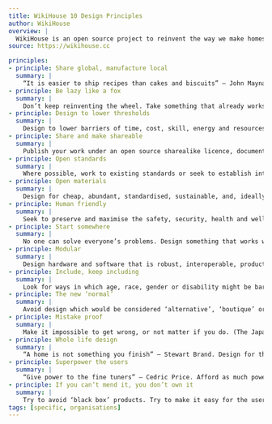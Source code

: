 ```yaml
---
title: WikiHouse 10 Design Principles
author: WikiHouse
overview: |
  WikiHouse is an open source project to reinvent the way we make homes. It is being developed by architects, designers, engineers, inventors, manufacturers and builders, collaborating to develop the best, simplest, most sustainable, high-performance building technologies, which anyone can use and improve. Our aim is for these technologies to become new industry standards; the bricks and mortar of the digital age.
source: https://wikihouse.cc

principles:
- principle: Share global, manufacture local
  summary: |
    “It is easier to ship recipes than cakes and biscuits” – John Maynard Keynes
- principle: Be lazy like a fox
  summary: |
    Don’t keep reinventing the wheel. Take something that already works, copy, adapt, give credit and re-share. (Thanks Linus Torvalds via Eric S Raymond)
- principle: Design to lower thresholds
  summary: |
    Design to lower barriers of time, cost, skill, energy and resources at every stage. Elvis Costello wrote all his songs to be played on the cheapest transistor radio.
- principle: Share and make shareable
  summary: |
    Publish your work under an open source sharealike licence, documented and codified so as to make it as easy as possible for others to understand, modify, improve, distribute and use it, including commercially.
- principle: Open standards
  summary: |
    Where possible, work to existing standards or seek to establish intuitive new ones.
- principle: Open materials
  summary: |
    Design for cheap, abundant, standardised, sustainable, and, ideally, circular materials.
- principle: Human friendly
  summary: |
    Seek to preserve and maximise the safety, security, health and wellbeing (physical and mental) of all participants at every stage of a product’s life.
- principle: Start somewhere
  summary: |
    No one can solve everyone’s problems. Design something that works where you are, then share so others can adapt it for their own economy, climate and culture. Let solutions adapt like Darwin’s finches.
- principle: Modular
  summary: |
    Design hardware and software that is robust, interoperable, product-agnostic and flexible, so elements can be independently altered, substituted or upgraded.
- principle: Include, keep including
  summary: |
    Look for ways in which age, race, gender or disability might be barriers, and try to design them out. Try to design products, processes and documents that are accessible, intuitive and non-discriminatory.
- principle: The new ‘normal’
  summary: |
    Avoid design which would be considered ‘alternative’, ‘boutique’ or only for the rich or poor. Instead, design for the new normal: products most people would consider desirable and affordable. As beautiful as Apple, as open as Linux.
- principle: Mistake proof
  summary: |
    Make it impossible to get wrong, or not matter if you do. (The Japanese call this ‘Poka-Yoke’)
- principle: Whole life design
  summary: |
    “A home is not something you finish” – Stewart Brand. Design for the entire life-cycle of the product, from manufacturing to assembly, use, maintenance, adaptation, disassembly and re-use.
- principle: Superpower the users
  summary: |
    “Give power to the fine tuners” – Cedric Price. Afford as much power as possible to the end users, from procurement to privacy to electricity. Democracy is a design diagram.
- principle: If you can’t mend it, you don’t own it
  summary: |
    Try to avoid ‘black box’ products. Try to make it easy for the user to learn how it works.
tags: [specific, organisations]
---
```

